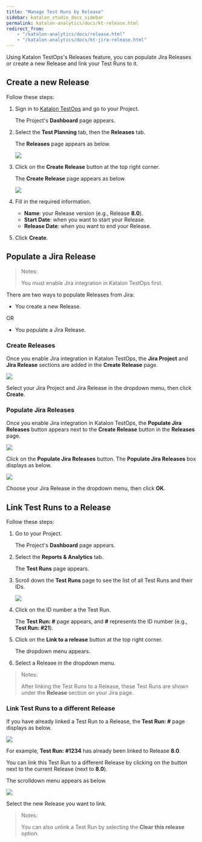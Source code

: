 ```yaml
---
title: "Manage Test Runs by Release" 
sidebar: katalon_studio_docs_sidebar
permalink: katalon-analytics/docs/kt-release.html
redirect_from:
    - "/katalon-analytics/docs/release.html"
    - "/katalon-analytics/docs/kt-jira-release.html"
---
```


Using Katalon TestOps's Releases feature, you can populate Jira Releases or create a new Release and link your Test Runs to it.

## Create a new Release

Follow these steps:

1. Sign in to [Katalon TestOps](https://testops.katalon.io/login?redirect=%252F%253F) and go to your Project.

    The Project's **Dashboard** page appears.

2. Select the **Test Planning** tab, then the **Releases** tab.

    The **Releases** page appears as below.

    <img src="https://github.com/katalon-studio/docs-images/raw/master/katalon-analytics/docs/testops-revamp-june-releases/create-release-in-test-planning-testops.png" width="" height="">

3. Click on the **Create Release** button at the top right corner.

    The **Create Release** page appears as below.

    <img src="https://github.com/katalon-studio/docs-images/raw/master/katalon-analytics/docs/testops-revamp-june-releases/create-release-page-appears.png" width="" height="">

4. Fill in the required information.
    * **Name**: your Release version (e.g., Release **8.0**).
    * **Start Date**: when you want to start your Release.
    * **Release Date**: when you want to end your Release.

5. Click **Create**.

## Populate a Jira Release

> Notes:
>
> You must enable Jira integration in Katalon TestOps first.

There are two ways to populate Releases from Jira:

* You create a new Release.

OR

* You populate a Jira Release.

### Create Releases

Once you enable Jira integration in Katalon TestOps, the **Jira Project** and **Jira Release** sections are added in the **Create Release** page.

<img src="https://github.com/katalon-studio/docs-images/raw/master/katalon-analytics/docs/testops-revamp-june-releases/create-release-page-once-jira-integrated.png" width="" height="">

Select your Jira Project and Jira Release in the dropdown menu, then click **Create**.

### Populate Jira Releases

Once you enable Jira integration in Katalon TestOps, the **Populate Jira Releases** button appears next to the **Create Release** button in the **Releases** page.

<img src="https://github.com/katalon-studio/docs-images/raw/master/katalon-analytics/docs/testops-revamp-june-releases/populate-jira-release-button.png" width="" height="">

Click on the **Populate Jira Releases** button. The **Populate Jira Releases** box displays as below.

<img src="https://github.com/katalon-studio/docs-images/raw/master/katalon-analytics/docs/testops-revamp-june-releases/populate-jira-release-box-popup.png" width="" height="">

Choose your Jira Release in the dropdown menu, then click **OK**.

## Link Test Runs to a Release

Follow these steps:

1. Go to your Project.

    The Project's **Dashboard** page appears.

2. Select the **Reports & Analytics** tab.

    The **Test Runs** page appears.

3. Scroll down the **Test Runs** page to see the list of all Test Runs and their IDs.

    <img src="https://github.com/katalon-studio/docs-images/raw/master/katalon-analytics/docs/testops-revamp-june-releases/scroll-down-for-test-run-id-list.png" width="" height="">

4. Click on the ID number a the Test Run.

    The **Test Run: #** page appears, and **#** represents the ID number (e.g., **Test Run: #21**).

3. Click on the **Link to a release** button at the top right corner.

    The dropdown menu appears.

4. Select a Release in the dropdown menu.

> Notes:
>
> After linking the Test Runs to a Release, these Test Runs are shown under the **Release** section on your Jira page.

### Link Test Runs to a different Release

If you have already linked a Test Run to a Release, the **Test Run: #** page displays as below.

<img src="https://github.com/katalon-studio/docs-images/raw/master/katalon-analytics/docs/testops-revamp-june-releases/test-run-already-linked-to-a-release.png" width="" height="">

For example, **Test Run: #1234** has already been linked to Release **8.0**.

You can link this Test Run to a different Release by clicking on the button next to the current Release (next to **8.0**).

The scrolldown menu appears as below.

<img src="https://github.com/katalon-studio/docs-images/raw/master/katalon-analytics/docs/testops-revamp-june-releases/test-run-already-linked-scrolldown-menu.png" width="" height="">

Select the new Release you want to link.

> Notes:
>
> You can also unlink a Test Run by selecting the **Clear this release** option.

